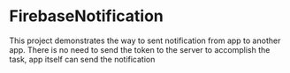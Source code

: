 # FirebaseNotification
 
This project demonstrates the way to sent notification from app to another app. There is no need to send the token to the server to accomplish the task, app itself can send the notification
